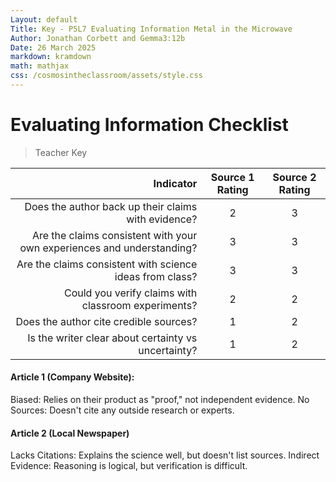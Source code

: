 ```yaml
---
Layout: default
Title: Key - P5L7 Evaluating Information Metal in the Microwave
Author: Jonathan Corbett and Gemma3:12b
Date: 26 March 2025
markdown: kramdown
math: mathjax
css: /cosmosintheclassroom/assets/style.css
---
```


# Evaluating Information Checklist
> Teacher Key

| Indicator | Source 1 Rating | Source 2 Rating |
|-----------:|:----------------:|:----------------:|
| Does the author back up their claims with evidence? | 2 | 3 |
| Are the claims consistent with your own experiences and understanding? | 3 | 3 |
| Are the claims consistent with science ideas from class? | 3 | 3 |
| Could you verify claims with classroom experiments? | 2 | 2 |
| Does the author cite credible sources? | 1 | 2 |
| Is the writer clear about certainty vs uncertainty? | 1 | 2 |

#### Article 1 (Company Website):

Biased: Relies on their product as "proof," not independent evidence.
No Sources: Doesn't cite any outside research or experts.


#### Article 2 (Local Newspaper)

Lacks Citations: Explains the science well, but doesn't list sources.
Indirect Evidence: Reasoning is logical, but verification is difficult.